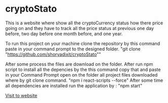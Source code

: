 # cryptoStato
This is a website where show all the cryptoCurrency status how there price going on and they have to track all the price status at previous one day before, two day before
one month before, and one year.

To run this project on your machine clone the repository by this command paste in your command prompt to the designed folder.
    "git clone "https://github.com/shoryadixit/cryptoStato""

After some process the files are download on the folder.
After run npm script to install all the depencies by the this command copy that and paste in your Command Prompt open on the folder all project files downloaded where
by git clone command.
    "npm i react-scripts --force"
After some time all dependencies are installed run the application by :
    "npm start"

<!DOCTYPE html>
<html>
    <head>
        <title>
        </title>
    </head>
    <body>
        <a href="/public/index.html">Visit to website</a>
    </body>
    </html>
